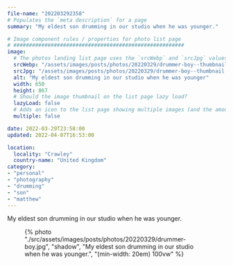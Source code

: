 ```yaml
---
file-name: "202203292358"
# Populates the `meta description` for a page
summary: "My eldest son drumming in our studio when he was younger."

# Image component rules / properties for photo list page
# #######################################################
image:
  # The photos landing list page uses the `srcWebp` and `srcJpg` values
  srcWebp: "/assets/images/posts/photos/20220329/drummer-boy--thumbnail.webp"
  srcJpg: "/assets/images/posts/photos/20220329/drummer-boy--thumbnail.jpg"
  alt: "My eldest son drumming in our studio when he was younger"
  width: 650
  height: 867
  # Should the image thumbnail on the list page lazy load?
  lazyLoad: false
  # Adds an icon to the list page showing multiple images (and the amount) available to view on the post page
  multiple: false

date: 2022-03-29T23:58:00
updated: 2022-04-07T16:53:00

location:
  locality: "Crawley"
  country-name: "United Kingdom"
category:
- "personal"
- "photography"
- "drumming"
- "son"
- "matthew"
---
```


My eldest son drumming in our studio when he was younger.

<figure class="flow">
{% photo "./src/assets/images/posts/photos/20220329/drummer-boy.jpg", "shadow", "My eldest son drumming in our studio when he was younger.", "(min-width: 20em) 100vw" %}
</figure>
